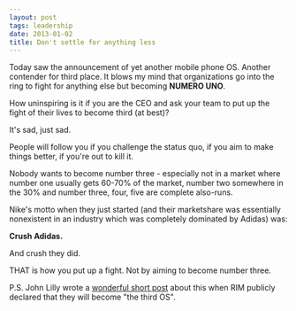 ```yaml
---
layout: post
tags: leadership
date: 2013-01-02
title: Don't settle for anything less
---
```

Today saw the announcement of yet another mobile phone OS. Another contender for third place. It blows my mind that organizations go into the ring to fight for anything else but becoming **NUMERO UNO**.

How uninspiring is it if you are the CEO and ask your team to put up the fight of their lives to become third (at best)?

It's sad, just sad.

People will follow you if you challenge the status quo, if you aim to make things better, if you're out to kill it.

Nobody wants to become number three - especially not in a market where number one usually gets 60-70% of the market, number two somewhere in the 30% and number three, four, five are complete also-runs.

Nike's motto when they just started (and their marketshare was essentially nonexistent in an industry which was completely dominated by Adidas) was:

**Crush Adidas.**

And crush they did.

THAT is how you put up a fight. Not by aiming to become number three.

P.S. John Lilly wrote a [wonderful short post](http://lilly.tumblr.com/post/32278633915/rims-ceo-thorsten-heins-in-demoing-blackberry) about this when RIM publicly declared that they will become "the third OS".